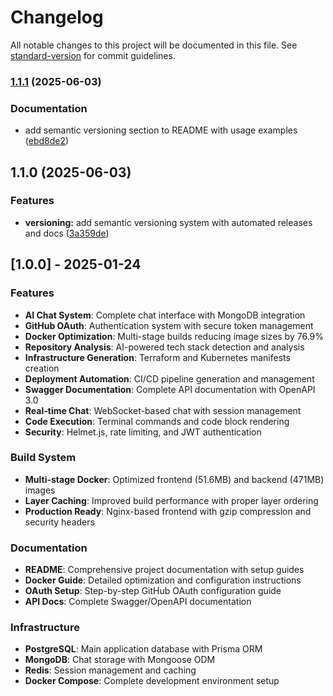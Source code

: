 # Changelog

All notable changes to this project will be documented in this file. See [standard-version](https://github.com/conventional-changelog/standard-version) for commit guidelines.

### [1.1.1](https://github.com/izzywdev/deployai/compare/v1.1.0...v1.1.1) (2025-06-03)


### Documentation

* add semantic versioning section to README with usage examples ([ebd8de2](https://github.com/izzywdev/deployai/commit/ebd8de2c5ae3ab0f783303b330e554b13477e941))

## 1.1.0 (2025-06-03)


### Features

* **versioning:** add semantic versioning system with automated releases and docs ([3a359de](https://github.com/izzywdev/deployai/commit/3a359deaed35c584fb3053057128f671746551e7))

## [1.0.0] - 2025-01-24

### Features

- **AI Chat System**: Complete chat interface with MongoDB integration
- **GitHub OAuth**: Authentication system with secure token management
- **Docker Optimization**: Multi-stage builds reducing image sizes by 76.9%
- **Repository Analysis**: AI-powered tech stack detection and analysis
- **Infrastructure Generation**: Terraform and Kubernetes manifests creation
- **Deployment Automation**: CI/CD pipeline generation and management
- **Swagger Documentation**: Complete API documentation with OpenAPI 3.0
- **Real-time Chat**: WebSocket-based chat with session management
- **Code Execution**: Terminal commands and code block rendering
- **Security**: Helmet.js, rate limiting, and JWT authentication

### Build System

- **Multi-stage Docker**: Optimized frontend (51.6MB) and backend (471MB) images
- **Layer Caching**: Improved build performance with proper layer ordering
- **Production Ready**: Nginx-based frontend with gzip compression and security headers

### Documentation

- **README**: Comprehensive project documentation with setup guides
- **Docker Guide**: Detailed optimization and configuration instructions
- **OAuth Setup**: Step-by-step GitHub OAuth configuration guide
- **API Docs**: Complete Swagger/OpenAPI documentation

### Infrastructure

- **PostgreSQL**: Main application database with Prisma ORM
- **MongoDB**: Chat storage with Mongoose ODM
- **Redis**: Session management and caching
- **Docker Compose**: Complete development environment setup 